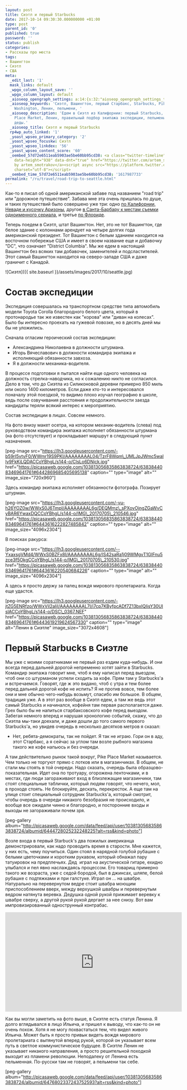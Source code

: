 ```yaml
---
layout: post
title: Сиэтл и первый Starbucks
date: 2017-10-14 09:30:30.000000000 +01:00
type: post
parent_id: '0'
published: true
password: ''
status: publish
categories:
- Рассказы про места
tags:
- Вашингтон
- Сиэтл
- США
meta:
  _edit_last: '1'
  mask_links: default
  _wpgo_column_layout_save: ''
  _wpgo_column_layout: default
  _aioseop_opengraph_settings: a:14:{s:32:"aioseop_opengraph_settings_title";s:0:"";s:31:"aioseop_opengraph_settings_desc";s:0:"";s:36:"aioseop_opengraph_settings_customimg";s:0:"";s:37:"aioseop_opengraph_settings_imagewidth";s:0:"";s:38:"aioseop_opengraph_settings_imageheight";s:0:"";s:32:"aioseop_opengraph_settings_video";s:0:"";s:37:"aioseop_opengraph_settings_videowidth";s:0:"";s:38:"aioseop_opengraph_settings_videoheight";s:0:"";s:35:"aioseop_opengraph_settings_category";s:7:"article";s:34:"aioseop_opengraph_settings_section";s:0:"";s:30:"aioseop_opengraph_settings_tag";s:0:"";s:34:"aioseop_opengraph_settings_setcard";s:7:"summary";s:44:"aioseop_opengraph_settings_customimg_twitter";s:0:"";s:44:"aioseop_opengraph_settings_customimg_checker";s:1:"0";}
  _aioseop_keywords: 'Сиэтл, Вашингтон, первый Старбакс, Starbucks, Pike Place, Seattle,
    Washington, Ленин, пельмени, '
  _aioseop_description: 'Едем в Сиэтл из Калифорнии: первый Starbucks, рынок Pike
    Place Market, Ленин, правильный подбор экипажа экспедиции, пельмени и музыкальные
    деды.'
  _aioseop_title: Сиэтл и первый Starbucks
  rp4wp_auto_linked: '1'
  _yoast_wpseo_primary_category: '2'
  _yoast_wpseo_focuskw: Сиэтл
  _yoast_wpseo_linkdex: '56'
  _yoast_wpseo_content_score: '60'
  _oembed_57d72e6511eab5903ae5be60bb95cd38: <a class="twitter-timeline" data-width="625"
    data-height="938" data-dnt="true" href="https://twitter.com/artem_smotrakov?ref_src=twsrc%5Etfw">Tweets
    by artem_smotrakov</a><script async src="https://platform.twitter.com/widgets.js"
    charset="utf-8"></script>
  _oembed_time_57d72e6511eab5903ae5be60bb95cd38: '1617987733'
permalink: "/ru/travel/road-trip-to-seattle.html"
---
```

Как-то я писал об одной американской забаве под названием "road trip" или "дорожное путешествие". Забава мне эта очень пришлась по душе, и таких путешествий было совершено уже три: одно [по Калифорнии, Неваде и кусочку Аризоны](/travel/trip-in-california-nevada-arizona.html), другое [в Санта-Барбару к местам съемки одноименного сериала](/travel/road-trip-to-santa-barbara.html), и третье [по Флориде](/travel/road-trip-in-florida-part-one.html).

Теперь поедем в Сиэтл, штат Вашингтон. Нет, это не тот Вашингтон, где белое здание с колоннами арендует на четыре долгих года американский президент. Тот Вашингтон с белым зданием находится на восточном побережье США и имеет в своем название еще и добавочку "DС", что означает "District Columbia". Мы же едем в настоящий Вашингтон без всяких там добавочек, заменителей и подсластителей. Этот самый Вашингтон находится на северо-западе США и даже граничит с Канадой.

![Сиэтл]({{ site.baseurl }}/assets/images/2017/10/seattle.jpg)

<!--more-->

# Состав экспедиции

Экспедиция совершалась на транспортном средстве типа автомобиль модели Toyota Corolla благородного белого цвета, который в протонародье так же известен как "корова" или "диван на колесах". Было бы интересно проехать на гужевой повозке, но в десять дней мы бы не уложились.

Сначала огласим героический состав экспедиции:

- Александрина Николаевна в должности штурмана.
- Игорь Вячеславович в должности командира экипажа и исполняющий обязанности завхоза.
- Я в должности механика-водителя.

В процессе подготовки я пытался найти еще одного человека на должность стрелка-наводчика, но к сожалению никто не согласился. Дело в том, что до Сиэтла из Силиконовой деревни примерно 850 миль или около 1400 километров. Если даже кто-то и интересовался поначалу этой поездкой, то видимо плохо изучал географию в школе, ведь после озвучивания расстояния и продолжительности заезда кандидаты теряли всякий интерес к мероприятию.

Состав экспедиции в лицах. Cовсем немного.

На фото внизу макет осетра, на котором механик-водитель (слева) под руководством командира экипажа исполняет обязанности штурмана (на фото отсутствует) и прокладывает маршрут в следующий пункт назначения.

[peg-image src="https://lh3.googleusercontent.com/-b59rI5vtyF0/WWmr19S9PKI/AAAAAAAAL04/TzrF8Wqm\_UMLJpJWmc5waIIy9FkKiLQDACCoYBhgL/s144-o/ClsLo6DNjck.jpg" href="https://picasaweb.google.com/103813056835863838724/6383844083469641761#6442869685405695138" caption="" type="image" alt="" image\_size="720x960"]

Здесь командир экипажа исполняет обязанности фотографа. Позирует штурман.

[peg-image src="https://lh3.googleusercontent.com/-vu-h26YOZ0w/WWxS0J6TmpI/AAAAAAAAL6g/DEQMmz\_sPXovOjngZGaWvCyBAR6YwaxDQCCoYBhgL/s144-o/IMG\_20170705\_210546.jpg" href="https://picasaweb.google.com/103813056835863838724/6383844083469641761#6443616222827485842" caption="" type="image" alt="" image\_size="4096x2304"]

В поисках ракурса:

[peg-image src="https://lh3.googleusercontent.com/--YxaxsgVMd4/WWxS0BZFx8I/AAAAAAAAL6g/IS42saRa1j09WMgvT1GIFnu5zce3f5OkgCCoYBhgL/s144-o/IMG\_20170705\_210530.jpg" href="https://picasaweb.google.com/103813056835863838724/6383844083469641761#6443616220540684226" caption="" type="image" alt="" image\_size="4096x2304"]

А здесь я просто держу за палец вождя мирового пролетариата. Когда еще удастся.

[peg-image src="https://lh3.googleusercontent.com/-jtZG5ENRfzo/WWxVil2aIiI/AAAAAAAAL7I/i7cp7KByfpcADf7Z13bxIQIisY30UIslACCoYBhgL/s144-o/DSC\_0367.NEF" href="https://picasaweb.google.com/103813056835863838724/6383844083469641761#6443619219624567330" caption="" type="image" alt="Ленин в Сиэтле" image\_size="3072x4608"]

# Первый Starbucks в Сиэтле

Мы уже с моими соратниками не первый раз ездим куда-нибудь. И они всегда перед дальней дорогой непременно хотят зайти в Starbucks. Командир экипажа говорит мне, чтоб я ему написал перед выездом, чтоб они со штурманом успели сходить за кофе. Прям там у Starbucks'а и встречаемся. Говорят, где ж это видано, чтоб с утра и тем более перед дальней дорогой кофе не испить? Я не против вовсе, тем более они и мне обычно чего-нибудь возьмут, спасибо им большое. В общем, традиция уже. А в этот раз вообще в Сиэтл едем, а там же ведь этот самый Starbucks и начинался, кофейня там первая располагается даже. Грех было бы не напиться старбаксовского кофе перед выездом. Забегая немного вперед и нарушая хронологию событий, скажу, что до Сиэтла мы-таки доехали, и даже дошли до того самого первого Starbucks'а, но увидев очередь в несколько десятков метров я сказал:

- Нет, ребята-демократы, так не пойдет. Я так не играю. Гори он в аду, этот Старбакс, а я сейчас за углом там возле рыбного магазина такого же кофе напьюсь и без очереди.

А там действительно рынок такой вокруг, Pike Place Market называется. Чем только не торгуют прямо с лотков или в магазинчиках. В общем, не стали мы стоять в той очереди. Надо сказать, очередь была образцово-показательная. Идет она по тротуару, огорожена ленточками, и в местах, где люди загораживают вход в близлежащие магазинчики, там стоят специальные таблички, который людям говорят, что нечего, мол, в проходе стоять. Не блокируйте, дескать, перекресток. А еще там на улице стоит специальный сотрудник Starbucks'а, который смотрит, чтобы очередь в очереди никакого безобразия не происходило, и вообще все ожидали чинно и благородно, и посторонние входы и выходы не загораживали почем зря.

[peg-gallery album="http://picasaweb.google.com/data/feed/api/user/103813056835863838724/albumid/6444728025232248225?alt=rss&kind=photo"]

Возле входа в первый Starbuck's два пожилых американца демонстрировали, как надо проводить время в старости. Мне кажется, у них есть, чему поучиться. Один стоял в нарядной голубой рубашке с белыми цветочками и коротким рукавом, который обнажал пару татуировок на предплечьях. Дед &nbsp;играл на акустической гитаре, ехидно улыбался и пел явно наслаждаясь процессом. Его товарищ примерно такого же возраста, уже с седой бородой, был в джинсах, шляпе, белой рубашке с подтяжками и при галстуке. Играл он ... на швабре. Натурально на перевернутом ведре стоит швабра моющим приспособлением вверх, между верхушкой швабры и перевернутым ведром натянута веревка. Дедушка одной рукой прижимает веревку к швабре сверху, а другой рукой рукой дергает за нее снизу. Вот вам импровизированный однострунный контрабас.

<iframe src="https://www.youtube.com/embed/wfn0SVrS55I" width="560" height="315" frameborder="0" allowfullscreen="allowfullscreen"></iframe>

Как вы могли заметить на фото выше, в Сиэтле есть статуя Ленина. Я долго вглядывался в лицо Ильича, и пришел к выводу, что как-то он не очень похож. Хотя я не могу похвастаться тем, что видел живого Ильича. Может быть я просто привык видеть вождя мирового пролетариата с вытянутой вперед рукой, которой он указывает всем путь в светлое коммунистическое будущее. В Сиэтле Ленин не указывает никакого направления, а просто решительной походкой выходит из пламени революции. Неподалеку от Ленина есть пельменная. По-русски там не говорят, а пельмени так себе.

[peg-gallery album="http://picasaweb.google.com/data/feed/api/user/103813056835863838724/albumid/6476802337243752593?alt=rss&kind=photo"]

